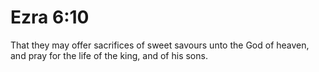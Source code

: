 # Ezra 6:10

That they may offer sacrifices of sweet savours unto the God of heaven, and pray for the life of the king, and of his sons.